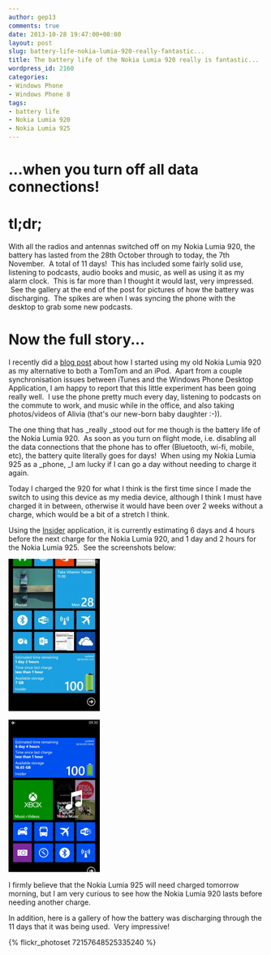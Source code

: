 ```yaml
---
author: gep13
comments: true
date: 2013-10-28 19:47:00+00:00
layout: post
slug: battery-life-nokia-lumia-920-really-fantastic...
title: The battery life of the Nokia Lumia 920 really is fantastic...
wordpress_id: 2160
categories:
- Windows Phone
- Windows Phone 8
tags:
- battery life
- Nokia Lumia 920
- Nokia Lumia 925
---
```


# ...when you turn off all data connections!

# tl;dr;

With all the radios and antennas switched off on my Nokia Lumia 920, the battery has lasted from the 28th October through to today, the 7th November.  A total of 11 days!  This has included some fairly solid use, listening to podcasts, audio books and music, as well as using it as my alarm clock.  This is far more than I thought it would last, very impressed.  See the gallery at the end of the post for pictures of how the battery was discharging.  The spikes are when I was syncing the phone with the desktop to grab some new podcasts.

<!--more-->

# Now the full story...

I recently did a [blog post](http://gep13.me/1gbHdfP) about how I started using my old Nokia Lumia 920 as my alternative to both a TomTom and an iPod.  Apart from a couple synchronisation issues between iTunes and the Windows Phone Desktop Application, I am happy to report that this little experiment has been going really well.  I use the phone pretty much every day, listening to podcasts on the commute to work, and music while in the office, and also taking photos/videos of Alivia (that's our new-born baby daughter :-)).

The one thing that has _really _stood out for me though is the battery life of the Nokia Lumia 920.  As soon as you turn on flight mode, i.e. disabling all the data connections that the phone has to offer (Bluetooth, wi-fi, mobile, etc), the battery quite literally goes for days!  When using my Nokia Lumia 925 as a _phone, _I am lucky if I can go a day without needing to charge it again.

Today I charged the 920 for what I think is the first time since I made the switch to using this device as my media device, although I think I must have charged it in between, otherwise it would have been over 2 weeks without a charge, which would be a bit of a stretch I think.

Using the [Insider](http://www.windowsphone.com/en-gb/store/app/insider/d9b7989e-1592-4f25-a556-4755c06bf2e9) application, it is currently estimating 6 days and 4 hours before the next charge for the Nokia Lumia 920, and 1 day and 2 hours for the Nokia Lumia 925.  See the screenshots below:

![Insider Application running on Nokia Lumia 925](assets/posts/2013-10-28-battery-life-nokia-lumia-920-really-fantastic/wp_ss_20131028_0001-180x300.jpg)

![Insider Application running on Nokia Lumia 920](assets/posts/2013-10-28-battery-life-nokia-lumia-920-really-fantastic/wp_ss_20131028_0001-180x300.png)

I firmly believe that the Nokia Lumia 925 will need charged tomorrow morning, but I am very curious to see how the Nokia Lumia 920 lasts before needing another charge.

In addition, here is a gallery of how the battery was discharging through the 11 days that it was being used.  Very impressive!

{% flickr_photoset 72157648525335240 %}


